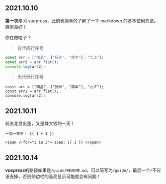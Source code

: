 ## 2021.10.10

**第一次**学习 vuepress，此前也简单的了解了一下 markdown 的基本使用方法。感觉良好！

你在做啥子？

> 有代码行序号

```javascript
const arr = ["南昌", ["抚州", "南丰"], "九江"];
const arr2 = arr.flat();
console.log(arr2);
```

> 无代码行序号

```javascript:no-line-numbers
const arr = ["南昌", ["抚州", "南丰"], "九江"];
const arr2 = arr.flat();
console.log(arr2);
```

## 2021.10.11

前去北京出差，又是赚大钱的一天！

```md:no-v-pre
一加一等于： {{ 1 + 1 }}

<span v-for="i in 3"> span: {{ i }} </span>
```

## 2021.10.14
***vuepress***的路径如果是`/guide/README.md`，可以简写为`/guide/`，最后一个`/`不应该去掉，否则侧边栏的高亮显示可能就会有问题！

